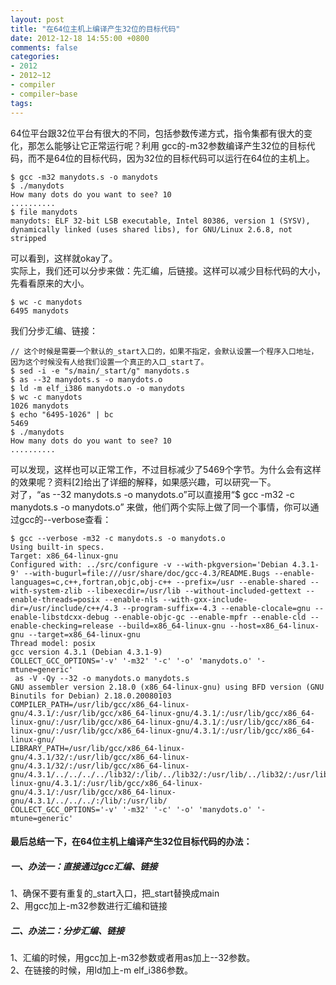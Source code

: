 ```yaml
---
layout: post
title: "在64位主机上编译产生32位的目标代码"
date: 2012-12-18 14:55:00 +0800
comments: false
categories:
- 2012
- 2012~12
- compiler
- compiler~base
tags:
---
```

  64位平台跟32位平台有很大的不同，包括参数传递方式，指令集都有很大的变化，那怎么能够让它正常运行呢？利用 gcc的-m32参数编译产生32位的目标代码，而不是64位的目标代码，因为32位的目标代码可以运行在64位的主机上。
```
$ gcc -m32 manydots.s -o manydots
$ ./manydots 
How many dots do you want to see? 10
..........
$ file manydots
manydots: ELF 32-bit LSB executable, Intel 80386, version 1 (SYSV), dynamically linked (uses shared libs), for GNU/Linux 2.6.8, not stripped
```
  可以看到，这样就okay了。  
  实际上，我们还可以分步来做：先汇编，后链接。这样可以减少目标代码的大小，先看看原来的大小。
```
$ wc -c manydots
6495 manydots
```
我们分步汇编、链接：
```
// 这个时候是需要一个默认的_start入口的，如果不指定，会默认设置一个程序入口地址，因为这个时候没有人给我们设置一个真正的入口_start了。
$ sed -i -e "s/main/_start/g" manydots.s 
$ as --32 manydots.s -o manydots.o
$ ld -m elf_i386 manydots.o -o manydots
$ wc -c manydots
1026 manydots
$ echo "6495-1026" | bc 
5469
$ ./manydots 
How many dots do you want to see? 10
..........
```
  可以发现，这样也可以正常工作，不过目标减少了5469个字节。为什么会有这样的效果呢？资料[2]给出了详细的解释，如果感兴趣，可以研究一下。  
  对了，“as --32 manydots.s -o manydots.o”可以直接用“$ gcc -m32 -c manydots.s -o manydots.o” 来做，他们两个实际上做了同一个事情，你可以通过gcc的--verbose查看：  
```
$ gcc --verbose -m32 -c manydots.s -o manydots.o
Using built-in specs.
Target: x86_64-linux-gnu
Configured with: ../src/configure -v --with-pkgversion='Debian 4.3.1-9' --with-bugurl=file:///usr/share/doc/gcc-4.3/README.Bugs --enable-languages=c,c++,fortran,objc,obj-c++ --prefix=/usr --enable-shared --with-system-zlib --libexecdir=/usr/lib --without-included-gettext --enable-threads=posix --enable-nls --with-gxx-include-dir=/usr/include/c++/4.3 --program-suffix=-4.3 --enable-clocale=gnu --enable-libstdcxx-debug --enable-objc-gc --enable-mpfr --enable-cld --enable-checking=release --build=x86_64-linux-gnu --host=x86_64-linux-gnu --target=x86_64-linux-gnu
Thread model: posix
gcc version 4.3.1 (Debian 4.3.1-9) 
COLLECT_GCC_OPTIONS='-v' '-m32' '-c' '-o' 'manydots.o' '-mtune=generic'
 as -V -Qy --32 -o manydots.o manydots.s
GNU assembler version 2.18.0 (x86_64-linux-gnu) using BFD version (GNU Binutils for Debian) 2.18.0.20080103
COMPILER_PATH=/usr/lib/gcc/x86_64-linux-gnu/4.3.1/:/usr/lib/gcc/x86_64-linux-gnu/4.3.1/:/usr/lib/gcc/x86_64-linux-gnu/:/usr/lib/gcc/x86_64-linux-gnu/4.3.1/:/usr/lib/gcc/x86_64-linux-gnu/:/usr/lib/gcc/x86_64-linux-gnu/4.3.1/:/usr/lib/gcc/x86_64-linux-gnu/
LIBRARY_PATH=/usr/lib/gcc/x86_64-linux-gnu/4.3.1/32/:/usr/lib/gcc/x86_64-linux-gnu/4.3.1/32/:/usr/lib/gcc/x86_64-linux-gnu/4.3.1/../../../../lib32/:/lib/../lib32/:/usr/lib/../lib32/:/usr/lib/gcc/x86_64-linux-gnu/4.3.1/:/usr/lib/gcc/x86_64-linux-gnu/4.3.1/:/usr/lib/gcc/x86_64-linux-gnu/4.3.1/../../../:/lib/:/usr/lib/
COLLECT_GCC_OPTIONS='-v' '-m32' '-c' '-o' 'manydots.o' '-mtune=generic'
```

#### 最后总结一下，在64位主机上编译产生32位目标代码的办法：
##### 一、办法一：直接通过gcc汇编、链接
1、确保不要有重复的_start入口，把_start替换成main  
2、用gcc加上-m32参数进行汇编和链接  
##### 二、办法二：分步汇编、链接
1、汇编的时候，用gcc加上-m32参数或者用as加上--32参数。  
2、在链接的时候，用ld加上-m elf_i386参数。  

